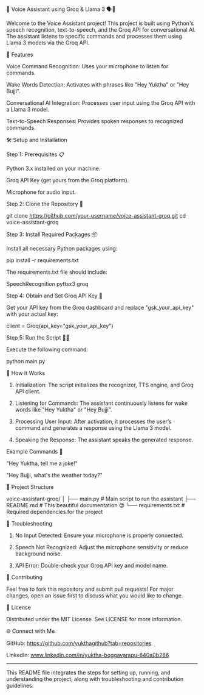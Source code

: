 🚀 Voice Assistant using Groq & Llama 3 🗣🤖

Welcome to the Voice Assistant project! This project is built using Python's speech recognition, text-to-speech, and the Groq API for conversational AI. The assistant listens to specific commands and processes them using Llama 3 models via the Groq API.

🌟 Features

Voice Command Recognition: Uses your microphone to listen for commands.

Wake Words Detection: Activates with phrases like "Hey Yuktha" or "Hey Bujji".

Conversational AI Integration: Processes user input using the Groq API with a Llama 3 model.

Text-to-Speech Responses: Provides spoken responses to recognized commands.


🛠 Setup and Installation

Step 1: Prerequisites 📋

Python 3.x installed on your machine.

Groq API Key (get yours from the Groq platform).

Microphone for audio input.


Step 2: Clone the Repository 📂

git clone https://github.com/your-username/voice-assistant-groq.git
cd voice-assistant-groq

Step 3: Install Required Packages 📦

Install all necessary Python packages using:

pip install -r requirements.txt

The requirements.txt file should include:

SpeechRecognition
pyttsx3
groq

Step 4: Obtain and Set Groq API Key 🔑

Get your API key from the Groq dashboard and replace "gsk_your_api_key" with your actual key:

client = Groq(api_key="gsk_your_api_key")

Step 5: Run the Script 🏃‍♂

Execute the following command:

python main.py

📝 How It Works

1. Initialization: The script initializes the recognizer, TTS engine, and Groq API client.


2. Listening for Commands: The assistant continuously listens for wake words like "Hey Yuktha" or "Hey Bujji".


3. Processing User Input: After activation, it processes the user’s command and generates a response using the Llama 3 model.


4. Speaking the Response: The assistant speaks the generated response.



Example Commands 📣

"Hey Yuktha, tell me a joke!"

"Hey Bujji, what's the weather today?"


📂 Project Structure

voice-assistant-groq/
│
├── main.py            # Main script to run the assistant
├── README.md          # This beautiful documentation 😍
└── requirements.txt   # Required dependencies for the project

🐛 Troubleshooting

1. No Input Detected: Ensure your microphone is properly connected.


2. Speech Not Recognized: Adjust the microphone sensitivity or reduce background noise.


3. API Error: Double-check your Groq API key and model name.



🤝 Contributing

Feel free to fork this repository and submit pull requests! For major changes, open an issue first to discuss what you would like to change.

📄 License

Distributed under the MIT License. See LICENSE for more information.

🌐 Connect with Me

GitHub: https://github.com/yukthagithub?tab=repositories

LinkedIn: www.linkedin.com/in/yuktha-boggavarapu-640a0b286



---

This README file integrates the steps for setting up, running, and understanding the project, along with troubleshooting and contribution guidelines.
